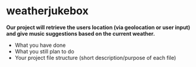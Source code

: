 # weatherjukebox

<b>Our project will retrieve the users location (via geolocation or user input) and give music suggestions based on the current weather.</b>

<ul>
<li>What you have done</li>
<li>What you still plan to do</li>
<li>Your project file structure (short description/purpose of each file)</li>
<ul>
